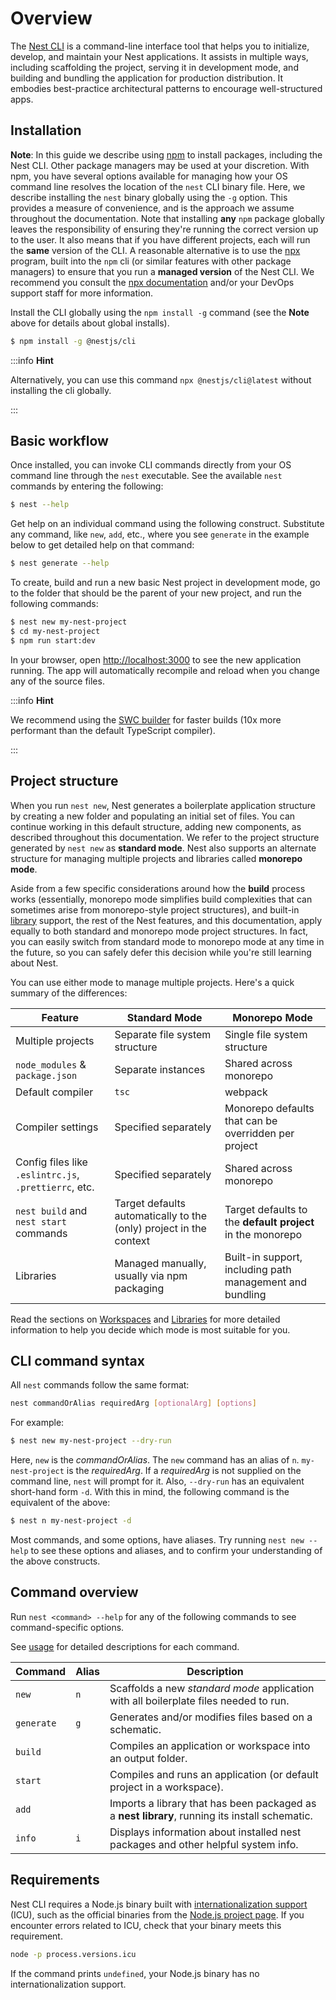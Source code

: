 # Overview

The [Nest CLI](https://github.com/nestjs/nest-cli) is a command-line interface tool that helps you to initialize, develop, and maintain your Nest applications. It assists in multiple ways, including scaffolding the project, serving it in development mode, and building and bundling the application for production distribution. It embodies best-practice architectural patterns to encourage well-structured apps.

## Installation

**Note**: In this guide we describe using [npm](https://docs.npmjs.com/downloading-and-installing-node-js-and-npm) to install packages, including the Nest CLI. Other package managers may be used at your discretion. With npm, you have several options available for managing how your OS command line resolves the location of the `nest` CLI binary file. Here, we describe installing the `nest` binary globally using the `-g` option. This provides a measure of convenience, and is the approach we assume throughout the documentation. Note that installing **any** `npm` package globally leaves the responsibility of ensuring they're running the correct version up to the user. It also means that if you have different projects, each will run the **same** version of the CLI. A reasonable alternative is to use the [npx](https://github.com/npm/cli/blob/latest/docs/lib/content/commands/npx.md) program, built into the `npm` cli (or similar features with other package managers) to ensure that you run a **managed version** of the Nest CLI. We recommend you consult the [npx documentation](https://github.com/npm/cli/blob/latest/docs/lib/content/commands/npx.md) and/or your DevOps support staff for more information.

Install the CLI globally using the `npm install -g` command (see the **Note** above for details about global installs).

```bash
$ npm install -g @nestjs/cli
```

:::info **Hint**

Alternatively, you can use this command `npx @nestjs/cli@latest` without installing the cli globally.

:::

## Basic workflow

Once installed, you can invoke CLI commands directly from your OS command line through the `nest` executable. See the available `nest` commands by entering the following:

```bash
$ nest --help
```

Get help on an individual command using the following construct. Substitute any command, like `new`, `add`, etc., where you see `generate` in the example below to get detailed help on that command:

```bash
$ nest generate --help
```

To create, build and run a new basic Nest project in development mode, go to the folder that should be the parent of your new project, and run the following commands:

```bash
$ nest new my-nest-project
$ cd my-nest-project
$ npm run start:dev
```

In your browser, open [http://localhost:3000](http://localhost:3000) to see the new application running. The app will automatically recompile and reload when you change any of the source files.

:::info **Hint**

We recommend using the [SWC builder](/recipes/swc) for faster builds (10x more performant than the default TypeScript compiler).

:::

## Project structure

When you run `nest new`, Nest generates a boilerplate application structure by creating a new folder and populating an initial set of files. You can continue working in this default structure, adding new components, as described throughout this documentation. We refer to the project structure generated by `nest new` as **standard mode**. Nest also supports an alternate structure for managing multiple projects and libraries called **monorepo mode**.

Aside from a few specific considerations around how the **build** process works (essentially, monorepo mode simplifies build complexities that can sometimes arise from monorepo-style project structures), and built-in [library](/cli/libraries) support, the rest of the Nest features, and this documentation, apply equally to both standard and monorepo mode project structures. In fact, you can easily switch from standard mode to monorepo mode at any time in the future, so you can safely defer this decision while you're still learning about Nest.

You can use either mode to manage multiple projects. Here's a quick summary of the differences:

| Feature                                               | Standard Mode                                                      | Monorepo Mode                                              |
| ----------------------------------------------------- | ------------------------------------------------------------------ | ---------------------------------------------------------- |
| Multiple projects                                     | Separate file system structure                                     | Single file system structure                               |
| `node_modules` & `package.json`                       | Separate instances                                                 | Shared across monorepo                                     |
| Default compiler                                      | `tsc`                                                              | webpack                                                    |
| Compiler settings                                     | Specified separately                                               | Monorepo defaults that can be overridden per project       |
| Config files like `.eslintrc.js`, `.prettierrc`, etc. | Specified separately                                               | Shared across monorepo                                     |
| `nest build` and `nest start` commands                | Target defaults automatically to the (only) project in the context | Target defaults to the **default project** in the monorepo |
| Libraries                                             | Managed manually, usually via npm packaging                        | Built-in support, including path management and bundling   |

Read the sections on [Workspaces](/cli/monorepo) and [Libraries](/cli/libraries) for more detailed information to help you decide which mode is most suitable for you.

<app-banner-courses></app-banner-courses>

## CLI command syntax

All `nest` commands follow the same format:

```bash
nest commandOrAlias requiredArg [optionalArg] [options]
```

For example:

```bash
$ nest new my-nest-project --dry-run
```

Here, `new` is the _commandOrAlias_. The `new` command has an alias of `n`. `my-nest-project` is the _requiredArg_. If a _requiredArg_ is not supplied on the command line, `nest` will prompt for it. Also, `--dry-run` has an equivalent short-hand form `-d`. With this in mind, the following command is the equivalent of the above:

```bash
$ nest n my-nest-project -d
```

Most commands, and some options, have aliases. Try running `nest new --help` to see these options and aliases, and to confirm your understanding of the above constructs.

## Command overview

Run `nest <command> --help` for any of the following commands to see command-specific options.

See [usage](/cli/usages) for detailed descriptions for each command.

| Command    | Alias | Description                                                                                    |
| ---------- | ----- | ---------------------------------------------------------------------------------------------- |
| `new`      | `n`   | Scaffolds a new _standard mode_ application with all boilerplate files needed to run.          |
| `generate` | `g`   | Generates and/or modifies files based on a schematic.                                          |
| `build`    |       | Compiles an application or workspace into an output folder.                                    |
| `start`    |       | Compiles and runs an application (or default project in a workspace).                          |
| `add`      |       | Imports a library that has been packaged as a **nest library**, running its install schematic. |
| `info`     | `i`   | Displays information about installed nest packages and other helpful system info.              |

## Requirements

Nest CLI requires a Node.js binary built with [internationalization support](https://nodejs.org/api/intl.html) (ICU), such as the official binaries from the [Node.js project page](https://nodejs.org/en/download). If you encounter errors related to ICU, check that your binary meets this requirement.

```bash
node -p process.versions.icu
```

If the command prints `undefined`, your Node.js binary has no internationalization support.

